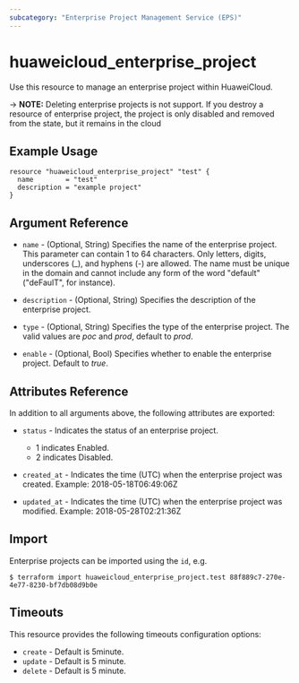 ```yaml
---
subcategory: "Enterprise Project Management Service (EPS)"
---
```


# huaweicloud_enterprise_project

Use this resource to manage an enterprise project within HuaweiCloud.

-> **NOTE:** Deleting enterprise projects is not support. If you destroy a resource of enterprise project,
  the project is only disabled and removed from the state, but it remains in the cloud

## Example Usage

```hcl
resource "huaweicloud_enterprise_project" "test" {
  name        = "test"
  description = "example project"
}
```

## Argument Reference

* `name` - (Optional, String) Specifies the name of the enterprise project.
  This parameter can contain 1 to 64 characters. Only letters, digits, underscores (_), and hyphens (-) are allowed.
  The name must be unique in the domain and cannot include any form of the word "default" ("deFaulT", for instance).

* `description` - (Optional, String) Specifies the description of the enterprise project.

* `type` - (Optional, String) Specifies the type of the enterprise project.
  The valid values are *poc* and *prod*, default to *prod*.

* `enable` - (Optional, Bool) Specifies whether to enable the enterprise project. Default to *true*.

## Attributes Reference

In addition to all arguments above, the following attributes are exported:

* `status` - Indicates the status of an enterprise project.
  + 1 indicates Enabled.
  + 2 indicates Disabled.

* `created_at` - Indicates the time (UTC) when the enterprise project was created. Example: 2018-05-18T06:49:06Z

* `updated_at` - Indicates the time (UTC) when the enterprise project was modified. Example: 2018-05-28T02:21:36Z

## Import

Enterprise projects can be imported using the `id`, e.g.

```
$ terraform import huaweicloud_enterprise_project.test 88f889c7-270e-4e77-8230-bf7db08d9b0e
```

## Timeouts

This resource provides the following timeouts configuration options:

* `create` - Default is 5minute.
* `update` - Default is 5 minute.
* `delete` - Default is 5 minute.
